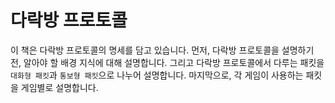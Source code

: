 # 다락방 프로토콜

이 책은 다락방 프로토콜의 명세를 담고 있습니다.
먼저, 다락방 프로토콜을 설명하기 전, 알아야 할 배경 지식에 대해 설명합니다.
그리고 다락방 프로토콜에서 다루는 패킷을 `대화형 패킷`과 `통보형 패킷`으로 나누어 설명합니다.
마지막으로, 각 게임이 사용하는 패킷을 게임별로 설명합니다.
